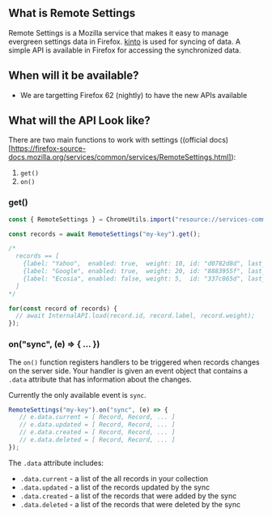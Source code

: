 ## What is Remote Settings

Remote Settings is a Mozilla service that makes it easy to manage evergreen
settings data in Firefox. [kinto](https://github.com/Kinto/kinto) is used
for syncing of data.  A simple API is available in Firefox for accessing
the synchronized data.

## When will it be available?

* We are targetting Firefox 62 (nightly) to have the new APIs available

## What will the API Look like?

There are two main functions to work with settings ((official docs)[https://firefox-source-docs.mozilla.org/services/common/services/RemoteSettings.html]):

1. `get()`
2. `on()`

### get()

```js
const { RemoteSettings } = ChromeUtils.import("resource://services-common/remote-settings.js", {});

const records = await RemoteSettings("my-key").get();

/*
  records == [
    {label: "Yahoo",  enabled: true,  weight: 10, id: "d0782d8d", last_modified: 1522764475905},
    {label: "Google", enabled: true,  weight: 20, id: "8883955f", last_modified: 1521539068414},
    {label: "Ecosia", enabled: false, weight: 5,  id: "337c865d", last_modified: 1520527480321},
  ]
*/

for(const record of records) {
  // await InternalAPI.load(record.id, record.label, record.weight);
});
```

### on("sync", (e) => { ... })

The `on()` function registers handlers to be triggered when records changes on the server side.
Your handler is given an event object that contains a `.data` attribute that has information
about the changes.

Currently the only available event is `sync`.

```js
RemoteSettings("my-key").on("sync", (e) => {
   // e.data.current = [ Record, Record, ... ]
   // e.data.updated = [ Record, Record, ... ]
   // e.data.created = [ Record, Record, ... ]
   // e.data.deleted = [ Record, Record, ... ]
});
```

The `.data` attribute includes:

* `.data.current` - a list of the all records in your collection
* `.data.updated` - a list of the records updated by the sync
* `.data.created` - a list of the records that were added by the sync
* `.data.deleted` - a list of the records that were deleted by the sync
